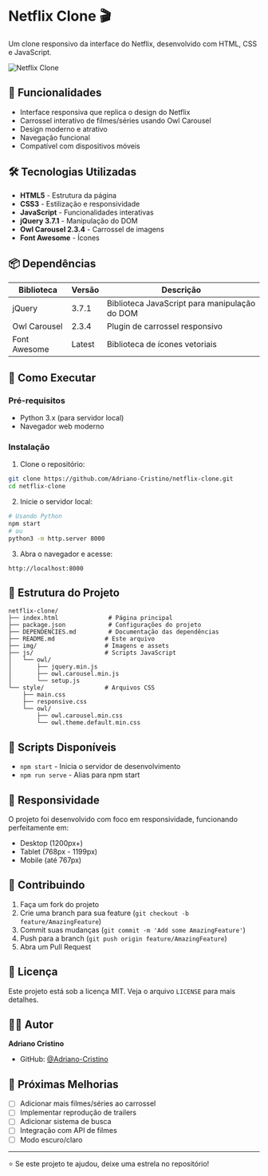 # Netflix Clone 🎬

Um clone responsivo da interface do Netflix, desenvolvido com HTML, CSS e JavaScript.

![Netflix Clone](https://github.com/user-attachments/assets/c1de3b9d-bf36-400a-a9e0-e5385bceeb6b)

## 🚀 Funcionalidades

- Interface responsiva que replica o design do Netflix
- Carrossel interativo de filmes/séries usando Owl Carousel
- Design moderno e atrativo
- Navegação funcional
- Compatível com dispositivos móveis

## 🛠️ Tecnologias Utilizadas

- **HTML5** - Estrutura da página
- **CSS3** - Estilização e responsividade
- **JavaScript** - Funcionalidades interativas
- **jQuery 3.7.1** - Manipulação do DOM
- **Owl Carousel 2.3.4** - Carrossel de imagens
- **Font Awesome** - Ícones

## 📦 Dependências

| Biblioteca | Versão | Descrição |
|-----------|--------|-----------|
| jQuery | 3.7.1 | Biblioteca JavaScript para manipulação do DOM |
| Owl Carousel | 2.3.4 | Plugin de carrossel responsivo |
| Font Awesome | Latest | Biblioteca de ícones vetoriais |

## 🚀 Como Executar

### Pré-requisitos
- Python 3.x (para servidor local)
- Navegador web moderno

### Instalação

1. Clone o repositório:
```bash
git clone https://github.com/Adriano-Cristino/netflix-clone.git
cd netflix-clone
```

2. Inicie o servidor local:
```bash
# Usando Python
npm start
# ou
python3 -m http.server 8000
```

3. Abra o navegador e acesse:
```
http://localhost:8000
```

## 📁 Estrutura do Projeto

```
netflix-clone/
├── index.html              # Página principal
├── package.json            # Configurações do projeto
├── DEPENDENCIES.md         # Documentação das dependências
├── README.md              # Este arquivo
├── img/                   # Imagens e assets
├── js/                    # Scripts JavaScript
│   └── owl/
│       ├── jquery.min.js
│       ├── owl.carousel.min.js
│       └── setup.js
└── style/                 # Arquivos CSS
    ├── main.css
    ├── responsive.css
    └── owl/
        ├── owl.carousel.min.css
        └── owl.theme.default.min.css
```

## 🔧 Scripts Disponíveis

- `npm start` - Inicia o servidor de desenvolvimento
- `npm run serve` - Alias para npm start

## 📱 Responsividade

O projeto foi desenvolvido com foco em responsividade, funcionando perfeitamente em:
- Desktop (1200px+)
- Tablet (768px - 1199px)
- Mobile (até 767px)

## 🤝 Contribuindo

1. Faça um fork do projeto
2. Crie uma branch para sua feature (`git checkout -b feature/AmazingFeature`)
3. Commit suas mudanças (`git commit -m 'Add some AmazingFeature'`)
4. Push para a branch (`git push origin feature/AmazingFeature`)
5. Abra um Pull Request

## 📄 Licença

Este projeto está sob a licença MIT. Veja o arquivo `LICENSE` para mais detalhes.

## 👨‍💻 Autor

**Adriano Cristino**
- GitHub: [@Adriano-Cristino](https://github.com/Adriano-Cristino)

## 🎯 Próximas Melhorias

- [ ] Adicionar mais filmes/séries ao carrossel
- [ ] Implementar reprodução de trailers
- [ ] Adicionar sistema de busca
- [ ] Integração com API de filmes
- [ ] Modo escuro/claro

---

⭐ Se este projeto te ajudou, deixe uma estrela no repositório!